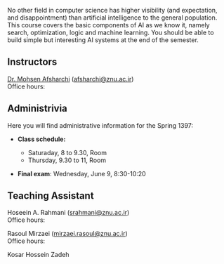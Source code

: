 No other field in computer science has higher visibility (and expectation, and disappointment) than artificial intelligence to the general population. This course covers the basic components of AI as we know it, namely search, optimization, logic and machine learning. You should be able to build simple but interesting AI systems at the end of the semester.

## Instructors
[Dr. Mohsen Afsharchi](http://cv.znu.ac.ir/afsharchim) (afsharchi@znu.ac.ir) </br>
Office hours:

## Administrivia
Here you will find administrative information for the Spring 1397:

- __Class schedule:__ 
  - Saturaday, 8 to 9.30, Room 
  - Thursday, 9.30 to 11, Room

- __Final exam__: Wednesday, June 9, 8:30-10:20

## Teaching Assistant
Hoseein A. Rahmani (srahmani@znu.ac.ir) </br>
Office hours:

Rasoul Mirzaei (mirzaei.rasoul@znu.ac.ir) </br>
Office hours:

Kosar Hossein Zadeh
